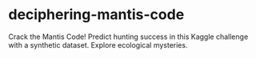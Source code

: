 # deciphering-mantis-code
Crack the Mantis Code! Predict hunting success in this Kaggle challenge with a synthetic dataset. Explore ecological mysteries.
